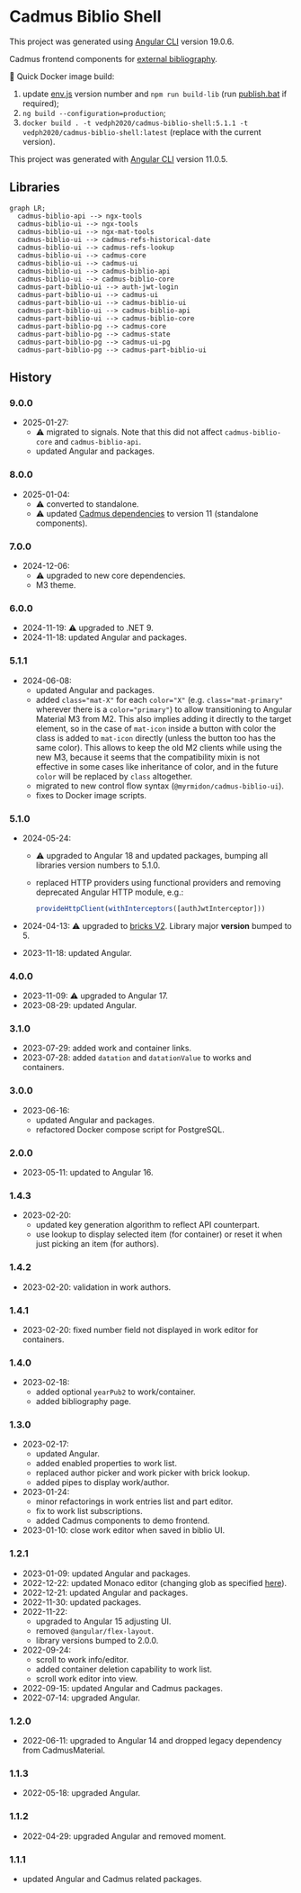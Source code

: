 # Cadmus Biblio Shell

This project was generated using [Angular CLI](https://github.com/angular/angular-cli) version 19.0.6.

Cadmus frontend components for [external bibliography](https://github.com/vedph/cadmus_biblioapi).

🐋 Quick Docker image build:

1. update [env.js](src/env.js) version number and `npm run build-lib` (run [publish.bat](publish.bat) if required);
2. `ng build --configuration=production`;
3. `docker build . -t vedph2020/cadmus-biblio-shell:5.1.1 -t vedph2020/cadmus-biblio-shell:latest` (replace with the current version).

This project was generated with [Angular CLI](https://github.com/angular/angular-cli) version 11.0.5.

## Libraries

```mermaid
graph LR;
  cadmus-biblio-api --> ngx-tools
  cadmus-biblio-ui --> ngx-tools
  cadmus-biblio-ui --> ngx-mat-tools
  cadmus-biblio-ui --> cadmus-refs-historical-date
  cadmus-biblio-ui --> cadmus-refs-lookup
  cadmus-biblio-ui --> cadmus-core
  cadmus-biblio-ui --> cadmus-ui
  cadmus-biblio-ui --> cadmus-biblio-api
  cadmus-biblio-ui --> cadmus-biblio-core
  cadmus-part-biblio-ui --> auth-jwt-login
  cadmus-part-biblio-ui --> cadmus-ui
  cadmus-part-biblio-ui --> cadmus-biblio-ui
  cadmus-part-biblio-ui --> cadmus-biblio-api
  cadmus-part-biblio-ui --> cadmus-biblio-core
  cadmus-part-biblio-pg --> cadmus-core
  cadmus-part-biblio-pg --> cadmus-state
  cadmus-part-biblio-pg --> cadmus-ui-pg
  cadmus-part-biblio-pg --> cadmus-part-biblio-ui
```

## History

### 9.0.0

- 2025-01-27:
  - ⚠️ migrated to signals. Note that this did not affect `cadmus-biblio-core` and `cadmus-biblio-api`.
  - updated Angular and packages.

### 8.0.0

- 2025-01-04:
  - ⚠️ converted to standalone.
  - ⚠️ updated [Cadmus dependencies](https://github.com/vedph/cadmus-shell-v3) to version 11 (standalone components).

### 7.0.0

- 2024-12-06:
  - ⚠️ upgraded to new core dependencies.
  - M3 theme.

### 6.0.0

- 2024-11-19: ⚠️ upgraded to .NET 9.
- 2024-11-18: updated Angular and packages.

### 5.1.1

- 2024-06-08:
  - updated Angular and packages.
  - added `class="mat-X"` for each `color="X"` (e.g. `class="mat-primary"` wherever there is a `color="primary"`) to allow transitioning to Angular Material M3 from M2. This also implies adding it directly to the target element, so in the case of `mat-icon` inside a button with color the class is added to `mat-icon` directly (unless the button too has the same color). This allows to keep the old M2 clients while using the new M3, because it seems that the compatibility mixin is not effective in some cases like inheritance of color, and in the future `color` will be replaced by `class` altogether.
  - migrated to new control flow syntax (`@myrmidon/cadmus-biblio-ui`).
  - fixes to Docker image scripts.

### 5.1.0

- 2024-05-24:
  - ⚠️ upgraded to Angular 18 and updated packages, bumping all libraries version numbers to 5.1.0.
  - replaced HTTP providers using functional providers and removing deprecated Angular HTTP module, e.g.:

    ```ts
    provideHttpClient(withInterceptors([authJwtInterceptor]))
    ```

- 2024-04-13: ⚠️ upgraded to [bricks V2](https://github.com/vedph/cadmus-bricks-shell-v2). Library major **version** bumped to 5.
- 2023-11-18: updated Angular.

### 4.0.0

- 2023-11-09: ⚠️ upgraded to Angular 17.
- 2023-08-29: updated Angular.

### 3.1.0

- 2023-07-29: added work and container links.
- 2023-07-28: added `datation` and `datationValue` to works and containers.

### 3.0.0

- 2023-06-16:
  - updated Angular and packages.
  - refactored Docker compose script for PostgreSQL.

### 2.0.0

- 2023-05-11: updated to Angular 16.

### 1.4.3

- 2023-02-20:
  - updated key generation algorithm to reflect API counterpart.
  - use lookup to display selected item (for container) or reset it when just picking an item (for authors).

### 1.4.2

- 2023-02-20: validation in work authors.

### 1.4.1

- 2023-02-20: fixed number field not displayed in work editor for containers.

### 1.4.0

- 2023-02-18:
  - added optional `yearPub2` to work/container.
  - added bibliography page.

### 1.3.0

- 2023-02-17:
  - updated Angular.
  - added enabled properties to work list.
  - replaced author picker and work picker with brick lookup.
  - added pipes to display work/author.
- 2023-01-24:
  - minor refactorings in work entries list and part editor.
  - fix to work list subscriptions.
  - added Cadmus components to demo frontend.
- 2023-01-10: close work editor when saved in biblio UI.

### 1.2.1

- 2023-01-09: updated Angular and packages.
- 2022-12-22: updated Monaco editor (changing glob as specified [here](https://github.com/atularen/ngx-monaco-editor)).
- 2022-12-21: updated Angular and packages.
- 2022-11-30: updated packages.
- 2022-11-22:
  - upgraded to Angular 15 adjusting UI.
  - removed `@angular/flex-layout`.
  - library versions bumped to 2.0.0.
- 2022-09-24:
  - scroll to work info/editor.
  - added container deletion capability to work list.
  - scroll work editor into view.
- 2022-09-15: updated Angular and Cadmus packages.
- 2022-07-14: upgraded Angular.

### 1.2.0

- 2022-06-11: upgraded to Angular 14 and dropped legacy dependency from CadmusMaterial.

### 1.1.3

- 2022-05-18: upgraded Angular.

### 1.1.2

- 2022-04-29: upgraded Angular and removed moment.

### 1.1.1

- updated Angular and Cadmus related packages.
